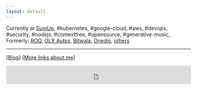 ```yaml
---
layout: default
---
```



  Currently at [SumUp](https://sumup.com),
  #kubernetes,
  #google-cloud,
  #aws,
  #devops,
  #security,
  #nodejs,
  #contextfree,
  #opensource,
  #generative-music,
  Formerly: [ROQ](https://roq.tech/), [OLX Autos](https://www.olx.com/), [Bitwala](https://bitwala.com), [Onedio](https://onedio.com/kurumsal/hakkimizda), [others](https://www.linkedin.com/in/hasantayyar/)


----

[[Blog]](https://medium.com/@htayyar)
[[More links about me]](/about/)


<iframe scrolling="no" style="border: 0;width: 100%;height: 50px;" src="https://bandcamp.com/band_follow_button_deluxe/4051726274"></iframe>

